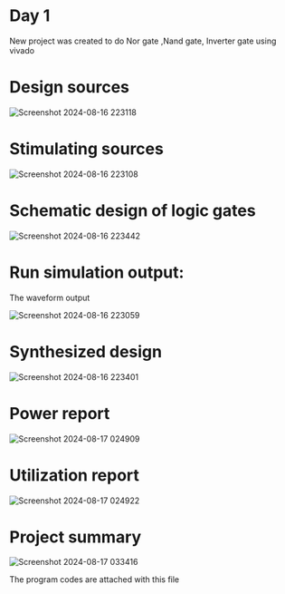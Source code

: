 # Day 1

New project was created to do Nor gate ,Nand gate, Inverter gate using vivado 

# Design sources

![Screenshot 2024-08-16 223118](https://github.com/user-attachments/assets/342b25fe-ac8d-4ed5-b647-560ec0c80050)

 
# Stimulating sources  

![Screenshot 2024-08-16 223108](https://github.com/user-attachments/assets/04d41146-f28a-4af0-87ef-63e28e810dbe)


# Schematic design of logic gates

![Screenshot 2024-08-16 223442](https://github.com/user-attachments/assets/b88ccf38-4e7b-467e-b0ca-b5b4e7aefd4c)


# Run simulation output:
  The waveform output

![Screenshot 2024-08-16 223059](https://github.com/user-attachments/assets/8f06d259-3bdf-4dd6-8c4e-196774323b86)


# Synthesized design
 
![Screenshot 2024-08-16 223401](https://github.com/user-attachments/assets/a54644d7-5758-4f01-a85e-de01ec063e6d)
 

# Power report

![Screenshot 2024-08-17 024909](https://github.com/user-attachments/assets/63be10ae-68ff-4636-9d42-1bb2a00e46d3)


# Utilization report

![Screenshot 2024-08-17 024922](https://github.com/user-attachments/assets/b9d3678e-db93-427c-86cd-a459888b79fd)


# Project summary

![Screenshot 2024-08-17 033416](https://github.com/user-attachments/assets/a447eabd-5f95-4f64-b839-01890a1a9cc1)


The program codes are attached with this file

